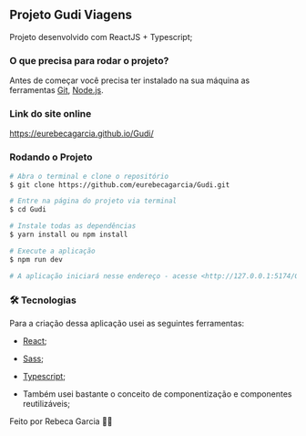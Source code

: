 ## Projeto Gudi Viagens

Projeto desenvolvido com ReactJS + Typescript;

### O que precisa para rodar o projeto?

Antes de começar você precisa ter instalado na sua máquina as ferramentas [Git](https://git-scm.com), [Node.js](https://nodejs.org/en/).

### Link do site online

https://eurebecagarcia.github.io/Gudi/

### Rodando o Projeto

```bash
# Abra o terminal e clone o repositório
$ git clone https://github.com/eurebecagarcia/Gudi.git

# Entre na página do projeto via terminal
$ cd Gudi

# Instale todas as dependências
$ yarn install ou npm install

# Execute a aplicação
$ npm run dev

# A aplicação iniciará nesse endereço - acesse <http://127.0.0.1:5174/Gudi>
```

### 🛠 Tecnologias

Para a criação dessa aplicação usei as seguintes ferramentas:

- [React](https://pt-br.reactjs.org/);
- [Sass](https://sass-lang.com/documentation/);
- [Typescript](https://www.typescriptlang.org/docs/);

- Também usei bastante o conceito de componentização e componentes reutilizáveis;

Feito por Rebeca Garcia 👋😃
